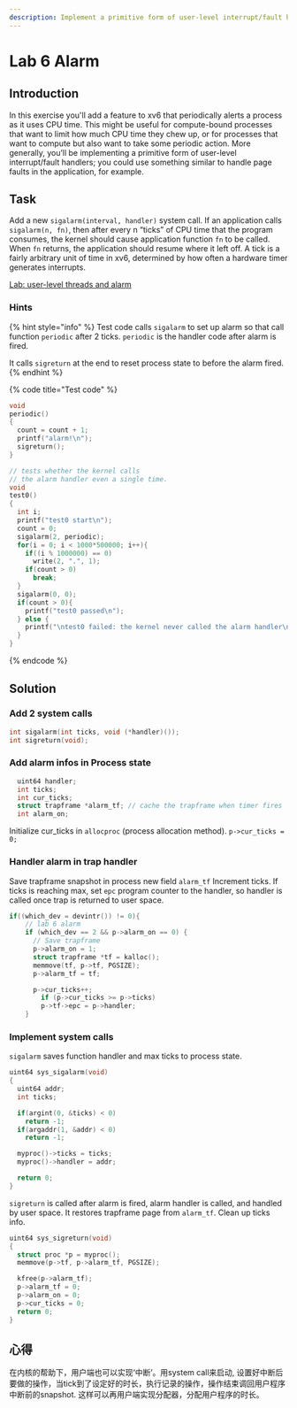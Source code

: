 ```yaml
---
description: Implement a primitive form of user-level interrupt/fault handlers.
---
```


# Lab 6 Alarm

## Introduction 

In this exercise you'll add a feature to xv6 that periodically alerts a process as it uses CPU time. This might be useful for compute-bound processes that want to limit how much CPU time they chew up, or for processes that want to compute but also want to take some periodic action. More generally, you’ll be implementing a primitive form of user-level interrupt/fault handlers; you could use something similar to handle page faults in the application, for example.

## Task

Add a new `sigalarm(interval, handler)` system call. If an application calls `sigalarm(n, fn)`, then after every n “ticks” of CPU time that the program consumes, the kernel should cause application function `fn` to be called. When `fn` returns, the application should resume where it left off. A tick is a fairly arbitrary unit of time in xv6, determined by how often a hardware timer generates interrupts.

 [Lab: user-level threads and alarm](https://pdos.csail.mit.edu/6.828/2019/labs/syscall.html)

### Hints

{% hint style="info" %}
Test code calls `sigalarm` to set up alarm so that call function `periodic` after 2 ticks. `periodic` is the handler code after alarm is fired. 

It calls `sigreturn` at the end to reset process state to before the alarm fired.
{% endhint %}

{% code title="Test code" %}
```c
void
periodic()
{
  count = count + 1;
  printf("alarm!\n");
  sigreturn();
}

// tests whether the kernel calls
// the alarm handler even a single time.
void
test0()
{
  int i;
  printf("test0 start\n");
  count = 0;
  sigalarm(2, periodic);
  for(i = 0; i < 1000*500000; i++){
    if((i % 1000000) == 0)
      write(2, ".", 1);
    if(count > 0)
      break;
  }
  sigalarm(0, 0);
  if(count > 0){
    printf("test0 passed\n");
  } else {
    printf("\ntest0 failed: the kernel never called the alarm handler\n");
  }
}
```
{% endcode %}

## Solution

### Add 2 system calls

```c
int sigalarm(int ticks, void (*handler)());
int sigreturn(void);
```

### Add alarm infos in Process state

```c
  uint64 handler;
  int ticks;
  int cur_ticks;
  struct trapframe *alarm_tf; // cache the trapframe when timer fires
  int alarm_on;
```

Initialize cur\_ticks in `allocproc` \(process allocation method\). `p->cur_ticks = 0;`

### Handler alarm in trap handler

Save trapframe snapshot in process new field `alarm_tf` Increment ticks. If ticks is reaching max, set `epc` program counter to the handler, so handler is called once trap is returned to user space.

```c
if((which_dev = devintr()) != 0){
    // lab 6 alarm
    if (which_dev == 2 && p->alarm_on == 0) {
      // Save trapframe
      p->alarm_on = 1;
      struct trapframe *tf = kalloc();
      memmove(tf, p->tf, PGSIZE);
      p->alarm_tf = tf;

      p->cur_ticks++;
        if (p->cur_ticks >= p->ticks)
        p->tf->epc = p->handler;
    }
```

### Implement system calls

`sigalarm` saves function handler and max ticks to process state.

```c
uint64 sys_sigalarm(void)
{
  uint64 addr;
  int ticks;

  if(argint(0, &ticks) < 0)
    return -1;
  if(argaddr(1, &addr) < 0)
    return -1;

  myproc()->ticks = ticks;
  myproc()->handler = addr;

  return 0;
}
```

`sigreturn` is called after alarm is fired, alarm handler is called, and handled by user space. It restores trapframe page from `alarm_tf`. Clean up ticks info.

```c
uint64 sys_sigreturn(void)
{
  struct proc *p = myproc();
  memmove(p->tf, p->alarm_tf, PGSIZE);

  kfree(p->alarm_tf);
  p->alarm_tf = 0;
  p->alarm_on = 0;
  p->cur_ticks = 0;
  return 0;
}
```

## 心得

在内核的帮助下，用户端也可以实现‘中断’。用system call来启动, 设置好中断后要做的操作，当tick到了设定好的时长，执行记录的操作，操作结束调回用户程序中断前的snapshot. 这样可以再用户端实现分配器，分配用户程序的时长。

